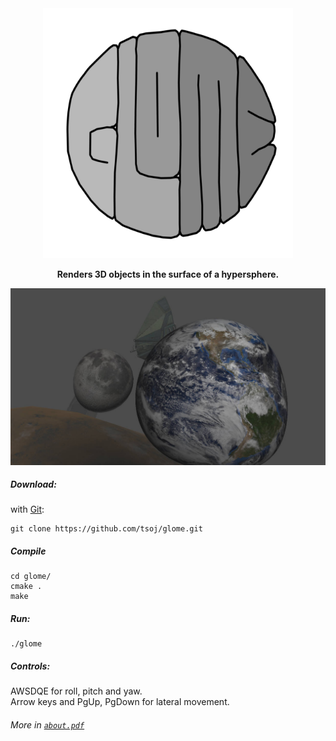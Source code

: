 <div align="center">
<img src="./meta/glome.png" width="400" height="400" />

**Renders 3D objects in the surface of a hypersphere.**

<img src="./demo_img.jpeg" width="600"/>
</div>

##### Download:
with [Git](https://git-scm.com/):
```
git clone https://github.com/tsoj/glome.git
```

##### Compile
```
cd glome/
cmake .
make
```
##### Run:
```
./glome
```

##### Controls:

AWSDQE for roll, pitch and yaw.  
Arrow keys and PgUp, PgDown for lateral movement.

###### More in [`about.pdf`](./about.pdf)

